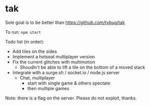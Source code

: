 # tak
Sole goal is to be better than https://github.com/tybug/tak

To run: `npm start`

Todo list (in order):
  
  - Add tiles on the sides
  - Implement a hotseat multiplayer version
  - Fix the current glitches with multimotion
    - Shoudln't be able to lift a tile on the bottom of a moved stack
  - Integrate with a surge.sh / socket.io / node.js server
    - Chat, multiplayer
      - start with single game & others spectate
      - then multiple games
      
 Note: there is a flag on the server. Please do not exploit, thanks.

